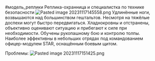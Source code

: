\#модель_реплики
Реплика-охранница и специалистка по технике безопасности
![Pasted image 20231117145558.png](..\..\..\img\Pasted%20image%2020231117145558.png)
Удлинённые ноги, возвышаются над большинством гештальтов. Несмотря на тяжёлые доспехи могут быстро передвигаться. Хладнокровны и отстранены, объективно оценивают ситуацию и прибегают к силе при необходимости. Обучены рукопашному бою и контролю толпы. Наиболее эффективны в небольших отрядах под командованием офицер-модулем STAR, оснащённым боевым щитом.

Проблемы:
![Pasted image 20231117151425.png](..\..\..\img\Pasted%20image%2020231117151425.png)
